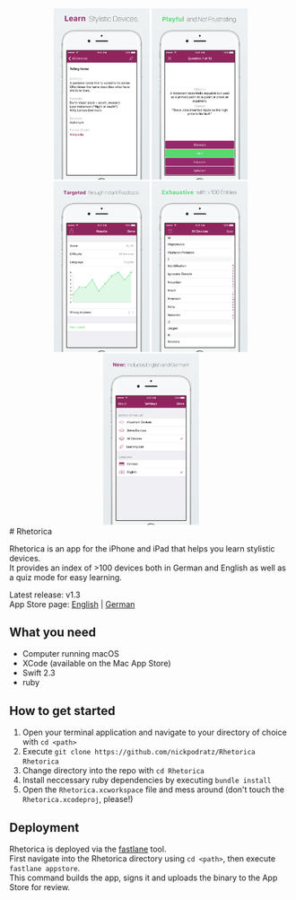 <div align="center" width="100%">
  <img src="fastlane/screenshots/en-US/iPhone6-1DetailView_framed.png" width="171"/>
  <img src="fastlane/screenshots/en-US/iPhone6-2Quiz_framed.png" width="171"/>
  <img src="fastlane/screenshots/en-US/iPhone6-3UserStats_framed.png" width="171"/>
  <img src="fastlane/screenshots/en-US/iPhone6-4TableView_framed.png" width="171"/>
  <img src="fastlane/screenshots/en-US/iPhone6-5Settings_framed.png" width="171"/>
</div>
# Rhetorica

Rhetorica is an app for the iPhone and iPad that helps you learn stylistic devices.   
It provides an index of >100 devices both in German and English as well as a quiz mode for easy learning.

Latest release: v1.3    
App Store page: 
[English](https://itunes.apple.com/app/rhetorica-stilmittel-einfach/id926449450?mt=8) |
[German](https://itunes.apple.com/de/app/binarify/id912928467?mt=8)

## What you need
- Computer running macOS
- XCode (available on the Mac App Store)
- Swift 2.3
- ruby

## How to get started
1. Open your terminal application and navigate to your directory of choice with `cd <path>`
2. Execute `git clone https://github.com/nickpodratz/Rhetorica Rhetorica`
3. Change directory into the repo with `cd Rhetorica`
4. Install neccessary ruby dependencies by executing `bundle install`
5. Open the `Rhetorica.xcworkspace` file and mess around (don't touch the `Rhetorica.xcodeproj`, please!)

## Deployment
Rhetorica is deployed via the [fastlane](https://github.com/fastlane/fastlane) tool.    
First navigate into the Rhetorica directory using `cd <path>`, then execute `fastlane appstore`.    
This command builds the app, signs it and uploads the binary to the App Store for review.
